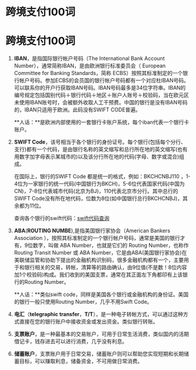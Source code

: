 # 跨境支付100词


# 跨境支付100词

1. **IBAN**，是指国际银行帐户号码（The International Bank Account Number），通常简称IBAN，是由欧洲银行标准委员会（ European Committee for Banking Standards，简称 ECBS）按照其标准制定的一个银行帐户号码。参加ECBS的会员国的银行帐户号码都有一个对应杜IBAN号码。可以联系你的开户行获取IBAN号码。IBAN号码最多是34位字符串。IBAN的编号规定包括国别代码＋银行代码＋地区＋账户人账号＋校验码，当在欧元区未使用IBAN账号时，会被额外收取人工干预费。中国的银行是没有IBAN号码的，IBAN只适用于欧洲。此码没有SWIFT CODE普遍。

    **人话：**是欧洲内部使用的一套银行卡账户系统，每个iban代表一个银行卡账户。

2. **SWIFT Code**，该号相当于各个银行的身份证号。每个银行(包括每个分行、支行)都有一个代码，是由银行名称的英文缩写和总行所在地的英文缩写(也有用数字加字母表示某城市的)以及该分行所在地的代码(字母、数字或混合)组成。

    在国际上，银行的SWIFT Code 都是统一的格式，例如：BKCHCNBJ110 ，1-4位为一家银行的统一代码(中国银行为BKCH)，5-6位代表国家代码(中国为CN)，7-8位代表城市代码(北京为BJ)，110代表北京市分行。其中总行的SWIFT Code没有所在地代码，位数为8位(如中国银行总行BKCHCNBJ)，其余都为11位。

    查询各个银行的swift代码：[swift代码查询](http://www.swift.com/biconline/)

3. **ABA**(**ROUTING NUMBE**),是指美国银行家协会（American Bankers Association ），按照其标准制定的一个银行帐户号码，通常是美国的银行才有，9位数字，叫做 ABA Number，也就是它们的 Routing Number，也称作 Routing Transit Number 或 ABA Number，它是由ABA(美国银行家协会)在美联储监管和协助下提出的金融机构识别码，很多金融机构都有一个，主要用于和银行相关的交易，转帐，清算等的路由确认，由9位值(不是数！8位内容加1个校验码)构成。我们收到的美国支票，通常在其正面左下角都印有上该银行的Routing Number。

    **人话：**类似swift code，同样是美国各个银行或金融机构的身份证。美国的银行一般只使用Routing Number，几乎不用Swift Code。

4. **电汇**（**telegraphic transfer**，**T/T**），是一种电子转帐方式，可以通过这种方式直接在您的银行账户中接收资金或发出资金。类似银行转账。

5. **支票账户**，是一种最基本的交易账户，可用于日常生活消费，类似国内的活期借记卡，钱存进去可以进行消费，几乎没有利息。

6. **储蓄账户**，支票账户用于日常交易，储蓄账户则可以帮助您实现短期和长期储蓄目标，可以赚取利息，储备资金，不可用做日常消费。

